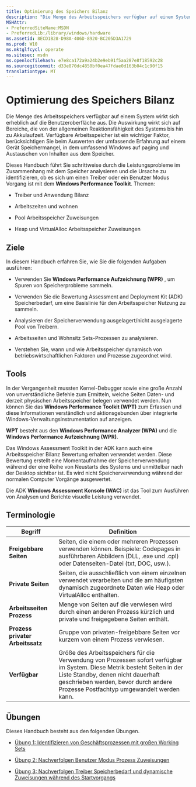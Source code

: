 ```yaml
---
title: Optimierung des Speichers Bilanz
description: "Die Menge des Arbeitsspeichers verfügbar auf einem System wirkt sich erheblich auf die Benutzeroberfläche aus."
MSHAttr:
- PreferredSiteName:MSDN
- PreferredLib:/library/windows/hardware
ms.assetid: 8ECD1B28-D98A-406D-8920-BC205D3A1729
ms.prod: W10
ms.mktglfcycl: operate
ms.sitesec: msdn
ms.openlocfilehash: e7e8ca172a9a24b2e9eb91f5aa287e8f18592c28
ms.sourcegitcommit: d33e870dc4850bf0ea47fdae0d163b04c1c90f15
translationtype: MT
---
```

# <a name="memory-footprint-optimization"></a>Optimierung des Speichers Bilanz


Die Menge des Arbeitsspeichers verfügbar auf einem System wirkt sich erheblich auf die Benutzeroberfläche aus. Die Auswirkung wirkt sich auf Bereiche, die von der allgemeinen Reaktionsfähigkeit des Systems bis hin zu Akkulaufzeit. Verfügbare Arbeitsspeicher ist ein wichtiger Faktor, berücksichtigen Sie beim Auswerten der umfassende Erfahrung auf einem Gerät Speichermangel, in dem umfassend Windows auf paging und Austauschen von Inhalten aus dem Speicher.

Dieses Handbuch führt Sie schrittweise durch die Leistungsprobleme im Zusammenhang mit dem Speicher analysieren und die Ursache zu identifizieren, ob es sich um einen Treiber oder ein Benutzer Modus Vorgang ist mit dem **Windows Performance Toolkit**. Themen:

-   Treiber und Anwendung Bilanz

-   Arbeitszeiten und wohnen

-   Pool Arbeitsspeicher Zuweisungen

-   Heap und VirtualAlloc Arbeitsspeicher Zuweisungen

## <a name="goals"></a>Ziele


In diesem Handbuch erfahren Sie, wie Sie die folgenden Aufgaben ausführen:

-   Verwenden Sie **Windows Performance Aufzeichnung (WPR)** , um Spuren von Speicherprobleme sammeln.

-   Verwenden Sie die Bewertung Assessment and Deployment Kit (ADK) Speicherbedarf, um eine Basislinie für den Arbeitsspeicher Nutzung zu sammeln.

-   Analysieren der Speicherverwendung ausgelagert/nicht ausgelagerte Pool von Treibern.

-   Arbeitsseiten und Wohnsitz Sets-Prozessen zu analysieren.

-   Verstehen Sie, wann und wie Arbeitsspeicher dynamisch von betriebswirtschaftlichen Faktoren und Prozesse zugeordnet wird.

## <a name="tools"></a>Tools


In der Vergangenheit mussten Kernel-Debugger sowie eine große Anzahl von unverständliche Befehle zum Ermitteln, welche Seiten Daten- und derzeit physischen Arbeitsspeicher belegen verwendet werden. Nun können Sie das **Windows Performance Toolkit (WPT)** zum Erfassen und diese Informationen verständlich und aktionsgebunden über integrierte Windows-Verwaltungsinstrumentation auf anzeigen.

**WPT** besteht aus den **Windows Performance Analyzer (WPA)** und die **Windows Performance Aufzeichnung (WPR)**.

Das Windows Assessment Toolkit in der ADK kann auch eine Arbeitsspeicher Bilanz Bewertung erhalten verwendet werden. Diese Bewertung erstellt eine Momentaufnahme der Speicherverwendung während der eine Reihe von Neustarts des Systems und unmittelbar nach der Desktop sichtbar ist. Es wird nicht Speicherverwendung während der normalen Computer Vorgänge ausgewertet.

Die ADK **Windows Assessment Konsole (WAC)** ist das Tool zum Ausführen von Analysen und Berichte visuelle Leistung verwendet.

## <a name="terminology"></a>Terminologie


| Begriff                            | Definition                                                                                                                                                                                                                             |
|---------------------------------|----------------------------------------------------------------------------------------------------------------------------------------------------------------------------------------------------------------------------------------|
| **Freigebbare Seiten**              | Seiten, die einem oder mehreren Prozessen verwenden können. Beispiele: Codepages in ausführbaren Abbildern (DLL, .exe und .cpl) oder Datenseiten-Datei (txt, DOC, usw.).                                                                           |
| **Private Seiten**               | Seiten, die ausschließlich von einem einzelnen verwendet verarbeiten und die am häufigsten dynamisch zugeordnete Daten wie Heap oder VirtualAlloc enthalten.                                                                                                          |
| **Arbeitsseiten Prozess**         | Menge von Seiten auf die verwiesen wird durch einen anderen Prozess kürzlich und private und freigegebene Seiten enthält.                                                                                                                                              |
| **Prozess privater Arbeitssatz** | Gruppe von privaten-freigebbare Seiten vor kurzem von einem Prozess verwiesen.                                                                                                                                                                    |
| **Verfügbar**                   | Größe des Arbeitsspeichers für die Verwendung von Prozessen sofort verfügbar im System. Diese Metrik besteht Seiten in der Liste Standby, denen nicht dauerhaft geschrieben werden, bevor durch andere Prozesse Postfachtyp umgewandelt werden kann. |

 

## <a name="exercises"></a>Übungen


Dieses Handbuch besteht aus den folgenden Übungen.

-   [Übung 1: Identifizieren von Geschäftsprozessen mit großen Working Sets](memory-footprint-optimization-exercise-1.md)

-   [Übung 2: Nachverfolgen Benutzer Modus Prozess Zuweisungen](memory-footprint-optimization-exercise-2.md)

-   [Übung 3: Nachverfolgen Treiber Speicherbedarf und dynamische Zuweisungen während des Startvorgangs](memory-footprint-optimization-exercise-3.md)

 

 






